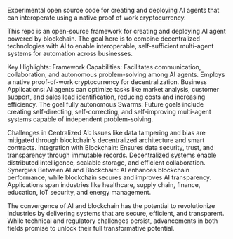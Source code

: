Experimental open source code for creating and deploying AI agents that can interoperate using a native proof of work cryptocurrency.

This repo is an open-source framework for creating and deploying AI agent powered by blockchain. The goal here is to combine decentralized technologies with AI to enable interoperable, self-sufficient multi-agent systems for automation across businesses.

Key Highlights:
Framework Capabilities: Facilitates communication, collaboration, and autonomous problem-solving among AI agents.
Employs a native proof-of-work cryptocurrency for decentralization.
Business Applications: AI agents can optimize tasks like market analysis, customer support, and sales lead identification, reducing costs and increasing efficiency.
The goal fully autonomous Swarms: Future goals include creating self-directing, self-correcting, and self-improving multi-agent systems capable of independent problem-solving.

Challenges in Centralized AI: Issues like data tampering and bias are mitigated through blockchain’s decentralized architecture and smart contracts.
Integration with Blockchain: Ensures data security, trust, and transparency through immutable records.
Decentralized systems enable distributed intelligence, scalable storage, and efficient collaboration.
Synergies Between AI and Blockchain: AI enhances blockchain performance, while blockchain secures and improves AI transparency.
Applications span industries like healthcare, supply chain, finance, education, IoT security, and energy management.

The convergence of AI and blockchain has the potential to revolutionize industries by delivering systems that are secure, efficient, and transparent. While technical and regulatory challenges persist, advancements in both fields promise to unlock their full transformative potential.

